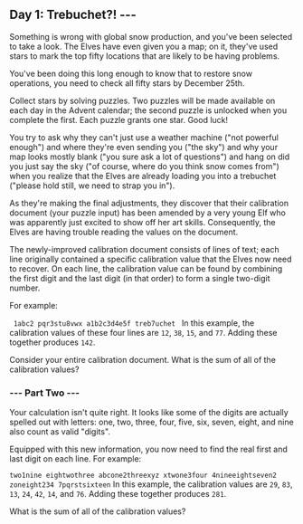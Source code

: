 ## Day 1: Trebuchet?! ---
Something is wrong with global snow production, and you've been selected to take a look. The Elves have even given you a map; on it, they've used stars to mark the top fifty locations that are likely to be having problems.

You've been doing this long enough to know that to restore snow operations, you need to check all fifty stars by December 25th.

Collect stars by solving puzzles. Two puzzles will be made available on each day in the Advent calendar; the second puzzle is unlocked when you complete the first. Each puzzle grants one star. Good luck!

You try to ask why they can't just use a weather machine ("not powerful enough") and where they're even sending you ("the sky") and why your map looks mostly blank ("you sure ask a lot of questions") and hang on did you just say the sky ("of course, where do you think snow comes from") when you realize that the Elves are already loading you into a trebuchet ("please hold still, we need to strap you in").

As they're making the final adjustments, they discover that their calibration document (your puzzle input) has been amended by a very young Elf who was apparently just excited to show off her art skills. Consequently, the Elves are having trouble reading the values on the document.

The newly-improved calibration document consists of lines of text; each line originally contained a specific calibration value that the Elves now need to recover. On each line, the calibration value can be found by combining the first digit and the last digit (in that order) to form a single two-digit number.

For example:

<code> 1abc2 
pqr3stu8vwx
a1b2c3d4e5f
treb7uchet </code>
In this example, the calibration values of these four lines are `12`, `38`, `15`, and `77`. Adding these together produces `142`.

Consider your entire calibration document. What is the sum of all of the calibration values?

### --- Part Two ---
Your calculation isn't quite right. It looks like some of the digits are actually spelled out with letters: one, two, three, four, five, six, seven, eight, and nine also count as valid "digits".

Equipped with this new information, you now need to find the real first and last digit on each line. For example:

`two1nine
eightwothree
abcone2threexyz
xtwone3four
4nineeightseven2
zoneight234
7pqrstsixteen`
In this example, the calibration values are `29`, `83`, `13`, `24`, `42`, `14`, and `76`. Adding these together produces `281`.

What is the sum of all of the calibration values?

